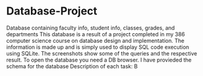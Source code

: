 # Database-Project
Database containing faculty info, student info, classes, grades, and departments
This database is a result of a project completed in my 386 computer science course on database design and implementation. The information is made up and is simply used to display SQL code execution using SQLite. The screenshots show some of the queries and the respective result. To open the database you need a DB browser. I have provieded the schema for the database
Description of each task:
B
